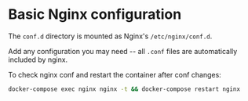 # Basic Nginx configuration

The `conf.d` directory is mounted as Nginx's `/etc/nginx/conf.d`.

Add any configuration you may need -- all `.conf` files are automatically
included by nginx.

To check nginx conf and restart the container after conf changes:

```sh
docker-compose exec nginx nginx -t && docker-compose restart nginx
```
